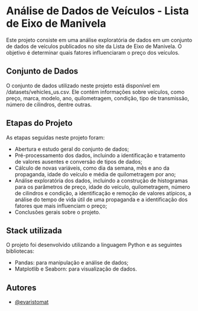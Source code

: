 
# Análise de Dados de Veículos - Lista de Eixo de Manivela

Este projeto consiste em uma análise exploratória de dados em um conjunto de dados de veículos publicados no site da Lista de Eixo de Manivela. O objetivo é determinar quais fatores influenciaram o preço dos veículos.

## Conjunto de Dados

O conjunto de dados utilizado neste projeto está disponível em /datasets/vehicles_us.csv. Ele contém informações sobre veículos, como preço, marca, modelo, ano, quilometragem, condição, tipo de transmissão, número de cilindros, dentre outras.
 
## Etapas do Projeto

As etapas seguidas neste projeto foram:

- Abertura e estudo geral do conjunto de dados;
- Pré-processamento dos dados, incluindo a identificação e tratamento de valores ausentes e conversão de tipos de dados;
- Cálculo de novas variáveis, como dia da semana, mês e ano da propaganda, idade do veículo e média de quilometragem por ano;
- Análise exploratória dos dados, incluindo a construção de histogramas para os parâmetros de preço, idade do veículo, quilometragem, número de cilindros e condição, a identificação e remoção de valores atípicos, a análise do tempo de vida útil de uma propaganda e a identificação dos fatores que mais influenciam o preço;
- Conclusões gerais sobre o projeto.

## Stack utilizada

O projeto foi desenvolvido utilizando a linguagem Python e as seguintes bibliotecas:

- Pandas: para manipulação e análise de dados;
- Matplotlib e Seaborn: para visualização de dados.


## Autores

- [@evaristomat](https://www.github.com/evaristomat)

